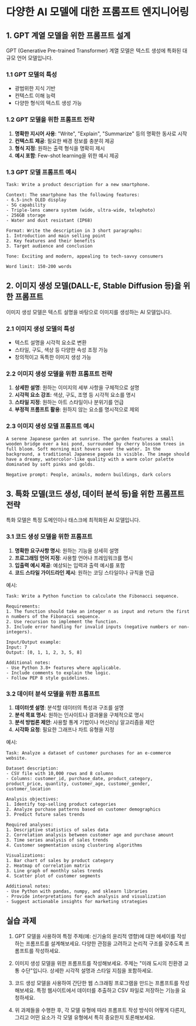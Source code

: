 # 다양한 AI 모델에 대한 프롬프트 엔지니어링

## 1. GPT 계열 모델을 위한 프롬프트 설계

GPT (Generative Pre-trained Transformer) 계열 모델은 텍스트 생성에 특화된 대규모 언어 모델입니다.

### 1.1 GPT 모델의 특성

- 광범위한 지식 기반
- 컨텍스트 이해 능력
- 다양한 형식의 텍스트 생성 가능

### 1.2 GPT 모델을 위한 프롬프트 전략

1. **명확한 지시어 사용**: "Write", "Explain", "Summarize" 등의 명확한 동사로 시작
2. **컨텍스트 제공**: 필요한 배경 정보를 충분히 제공
3. **형식 지정**: 원하는 출력 형식을 명확히 제시
4. **예시 포함**: Few-shot learning을 위한 예시 제공

### 1.3 GPT 모델 프롬프트 예시

```
Task: Write a product description for a new smartphone.

Context: The smartphone has the following features:
- 6.5-inch OLED display
- 5G capability
- Triple-lens camera system (wide, ultra-wide, telephoto)
- 256GB storage
- Water and dust resistant (IP68)

Format: Write the description in 3 short paragraphs:
1. Introduction and main selling point
2. Key features and their benefits
3. Target audience and conclusion

Tone: Exciting and modern, appealing to tech-savvy consumers

Word limit: 150-200 words
```

## 2. 이미지 생성 모델(DALL-E, Stable Diffusion 등)을 위한 프롬프트

이미지 생성 모델은 텍스트 설명을 바탕으로 이미지를 생성하는 AI 모델입니다.

### 2.1 이미지 생성 모델의 특성

- 텍스트 설명을 시각적 요소로 변환
- 스타일, 구도, 색상 등 다양한 속성 조정 가능
- 창의적이고 독특한 이미지 생성 가능

### 2.2 이미지 생성 모델을 위한 프롬프트 전략

1. **상세한 설명**: 원하는 이미지의 세부 사항을 구체적으로 설명
2. **시각적 요소 강조**: 색상, 구도, 조명 등 시각적 요소를 명시
3. **스타일 지정**: 원하는 아트 스타일이나 분위기를 언급
4. **부정적 프롬프트 활용**: 원하지 않는 요소를 명시적으로 제외

### 2.3 이미지 생성 모델 프롬프트 예시

```
A serene Japanese garden at sunrise. The garden features a small wooden bridge over a koi pond, surrounded by cherry blossom trees in full bloom. Soft morning mist hovers over the water. In the background, a traditional Japanese pagoda is visible. The image should have a dreamy, watercolor-like quality with a warm color palette dominated by soft pinks and golds.

Negative prompt: People, animals, modern buildings, dark colors
```

## 3. 특화 모델(코드 생성, 데이터 분석 등)을 위한 프롬프트 전략

특화 모델은 특정 도메인이나 태스크에 최적화된 AI 모델입니다.

### 3.1 코드 생성 모델을 위한 프롬프트

1. **명확한 요구사항 명시**: 원하는 기능을 상세히 설명
2. **프로그래밍 언어 지정**: 사용할 언어나 프레임워크를 명시
3. **입출력 예시 제공**: 예상되는 입력과 출력 예시를 포함
4. **코드 스타일 가이드라인 제시**: 원하는 코딩 스타일이나 규칙을 언급

예시:
```
Task: Write a Python function to calculate the Fibonacci sequence.

Requirements:
1. The function should take an integer n as input and return the first n numbers of the Fibonacci sequence.
2. Use recursion to implement the function.
3. Include error handling for invalid inputs (negative numbers or non-integers).

Input/Output example:
Input: 7
Output: [0, 1, 1, 2, 3, 5, 8]

Additional notes:
- Use Python 3.8+ features where applicable.
- Include comments to explain the logic.
- Follow PEP 8 style guidelines.
```

### 3.2 데이터 분석 모델을 위한 프롬프트

1. **데이터셋 설명**: 분석할 데이터의 특성과 구조를 설명
2. **분석 목표 명시**: 원하는 인사이트나 결과물을 구체적으로 명시
3. **분석 방법론 제안**: 사용할 통계 기법이나 머신러닝 알고리즘을 제안
4. **시각화 요청**: 필요한 그래프나 차트 유형을 지정

예시:
```
Task: Analyze a dataset of customer purchases for an e-commerce website.

Dataset description:
- CSV file with 10,000 rows and 8 columns
- Columns: customer_id, purchase_date, product_category, product_price, quantity, customer_age, customer_gender, customer_location

Analysis objectives:
1. Identify top-selling product categories
2. Analyze purchase patterns based on customer demographics
3. Predict future sales trends

Required analyses:
1. Descriptive statistics of sales data
2. Correlation analysis between customer age and purchase amount
3. Time series analysis of sales trends
4. Customer segmentation using clustering algorithms

Visualizations:
1. Bar chart of sales by product category
2. Heatmap of correlation matrix
3. Line graph of monthly sales trends
4. Scatter plot of customer segments

Additional notes:
- Use Python with pandas, numpy, and sklearn libraries
- Provide interpretations for each analysis and visualization
- Suggest actionable insights for marketing strategies
```

## 실습 과제

1. GPT 모델을 사용하여 특정 주제(예: 신기술의 윤리적 영향)에 대한 에세이를 작성하는 프롬프트를 설계해보세요. 다양한 관점을 고려하고 논리적 구조를 갖추도록 프롬프트를 작성하세요.

2. 이미지 생성 모델을 위한 프롬프트를 작성해보세요. 주제는 "미래 도시의 친환경 교통 수단"입니다. 상세한 시각적 설명과 스타일 지침을 포함하세요.

3. 코드 생성 모델을 사용하여 간단한 웹 스크래핑 프로그램을 만드는 프롬프트를 작성해보세요. 특정 웹사이트에서 데이터를 추출하고 CSV 파일로 저장하는 기능을 요청하세요.

4. 위 과제들을 수행한 후, 각 모델 유형에 따라 프롬프트 작성 방식이 어떻게 다른지, 그리고 어떤 요소가 각 모델 유형에서 특히 중요한지 토론해보세요.

